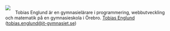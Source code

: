 
<img src ="img/logo.png" style="float:left; margin-right:15px;">

Tobias Englund är en gymnasielärare i programmering, webbutveckling och matematik på en gymnasieskola i Örebro. [Tobias Englund](http://it-gymnasiet.se/orebro) (tobias.englund@it-gymnasiet.se)
